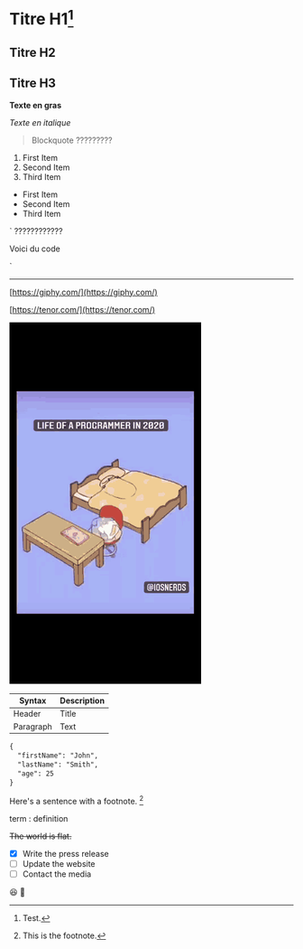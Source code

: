 # Titre H1[^2]

## Titre H2

## Titre H3

**Texte en gras**

_Texte en italique_

> Blockquote ?????????

1. First Item
2. Second Item
3. Third Item

- First Item
- Second Item
- Third Item

`
????????????

<div>
    <p>Voici du code</p>
</div>
`

---

[https://giphy.com/](https://giphy.com/)

[https://tenor.com/](https://tenor.com/)

![life of a programmer in 2020](ressources/life-programmer.gif)

| Syntax    | Description |
| --------- | ----------- |
| Header    | Title       |
| Paragraph | Text        |

```
{
  "firstName": "John",
  "lastName": "Smith",
  "age": 25
}
```

Here's a sentence with a footnote. [^1]

[^1]: This is the footnote.
[^2]: Test.

term
: definition

~~The world is flat.~~

- [x] Write the press release
- [ ] Update the website
- [ ] Contact the media

:laughing:
:frog:
